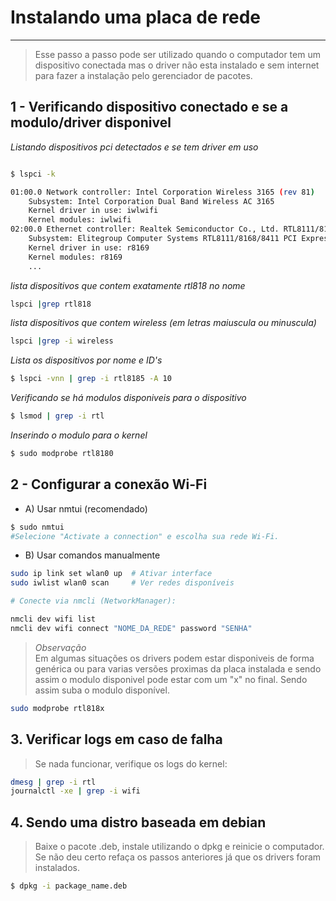# Instalando uma placa de rede 
---

> Esse passo a passo pode ser utilizado quando o computador tem um dispositivo conectada mas o driver não esta instalado e sem internet para fazer a instalação pelo gerenciador de pacotes.

## 1 - Verificando dispositivo conectado e se a modulo/driver disponivel

*Listando dispositivos pci detectados e se tem driver em uso*

```sh

$ lspci -k 

01:00.0 Network controller: Intel Corporation Wireless 3165 (rev 81)
	Subsystem: Intel Corporation Dual Band Wireless AC 3165
	Kernel driver in use: iwlwifi
	Kernel modules: iwlwifi
02:00.0 Ethernet controller: Realtek Semiconductor Co., Ltd. RTL8111/8168/8411 PCI Express Gigabit Ethernet Controller (rev 15)
	Subsystem: Elitegroup Computer Systems RTL8111/8168/8411 PCI Express Gigabit Ethernet Controller
	Kernel driver in use: r8169
	Kernel modules: r8169
    ...
```

*lista dispositivos que contem exatamente *rtl818*  no nome*
```sh
lspci |grep rtl818  
```

*lista dispositivos que contem wireless* _(em letras maiuscula ou minuscula)_
```sh
lspci |grep -i wireless
```

*Lista os dispositivos por nome e ID's*
```sh
$ lspci -vnn | grep -i rtl8185 -A 10
```

*Verificando se há modulos disponiveis para o dispositivo*
```sh
$ lsmod | grep -i rtl
```

*Inserindo o modulo para o kernel*
```sh
$ sudo modprobe rtl8180
```

## 2 - Configurar a conexão Wi-Fi

- A) Usar nmtui (recomendado)

```sh
$ sudo nmtui
#Selecione "Activate a connection" e escolha sua rede Wi-Fi.
```

- B) Usar comandos manualmente
```sh
sudo ip link set wlan0 up  # Ativar interface
sudo iwlist wlan0 scan     # Ver redes disponíveis

# Conecte via nmcli (NetworkManager): 
```

```sh
nmcli dev wifi list
nmcli dev wifi connect "NOME_DA_REDE" password "SENHA"
```

> *Observação*  
> Em algumas situações os drivers podem estar disponiveis de forma genérica ou para varias versões proximas da placa instalada e sendo assim o modulo disponivel pode estar com um "x" no final. Sendo assim suba o modulo disponível.

```sh
sudo modprobe rtl818x
```

## 3. Verificar logs em caso de falha

> Se nada funcionar, verifique os logs do kernel:

```sh
dmesg | grep -i rtl
journalctl -xe | grep -i wifi
```

## 4. Sendo uma distro baseada em debian 

> Baixe o pacote .deb, instale utilizando o dpkg e reinicie o computador. Se não deu certo refaça os passos anteriores já que os drivers foram instalados.

```sh
$ dpkg -i package_name.deb
```


